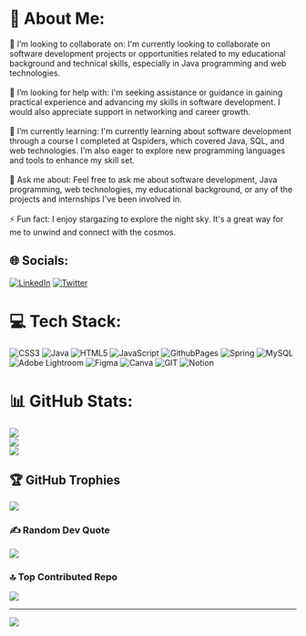# 💫 About Me:
👯 I’m looking to collaborate on: I'm currently looking to collaborate on software development projects or opportunities related to my educational background and technical skills, especially in Java programming and web technologies.<br><br>🤝 I’m looking for help with: I'm seeking assistance or guidance in gaining practical experience and advancing my skills in software development. I would also appreciate support in networking and career growth.<br><br>🌱 I’m currently learning: I'm currently learning about software development through a course I completed at Qspiders, which covered Java, SQL, and web technologies. I'm also eager to explore new programming languages and tools to enhance my skill set.<br><br>💬 Ask me about: Feel free to ask me about software development, Java programming, web technologies, my educational background, or any of the projects and internships I've been involved in.<br><br>⚡ Fun fact: I enjoy stargazing to explore the night sky. It's a great way for me to unwind and connect with the cosmos.


## 🌐 Socials:
[![LinkedIn](https://img.shields.io/badge/LinkedIn-%230077B5.svg?logo=linkedin&logoColor=white)](https://linkedin.com/in/sweathkumar) [![Twitter](https://img.shields.io/badge/Twitter-%231DA1F2.svg?logo=Twitter&logoColor=white)](https://twitter.com/sweathkumar) 

# 💻 Tech Stack:
![CSS3](https://img.shields.io/badge/css3-%231572B6.svg?style=for-the-badge&logo=css3&logoColor=white) ![Java](https://img.shields.io/badge/java-%23ED8B00.svg?style=for-the-badge&logo=openjdk&logoColor=white) ![HTML5](https://img.shields.io/badge/html5-%23E34F26.svg?style=for-the-badge&logo=html5&logoColor=white) ![JavaScript](https://img.shields.io/badge/javascript-%23323330.svg?style=for-the-badge&logo=javascript&logoColor=%23F7DF1E) ![GithubPages](https://img.shields.io/badge/github%20pages-121013?style=for-the-badge&logo=github&logoColor=white) ![Spring](https://img.shields.io/badge/spring-%236DB33F.svg?style=for-the-badge&logo=spring&logoColor=white) ![MySQL](https://img.shields.io/badge/mysql-%2300000f.svg?style=for-the-badge&logo=mysql&logoColor=white) ![Adobe Lightroom](https://img.shields.io/badge/Adobe%20Lightroom-31A8FF.svg?style=for-the-badge&logo=Adobe%20Lightroom&logoColor=white) ![Figma](https://img.shields.io/badge/figma-%23F24E1E.svg?style=for-the-badge&logo=figma&logoColor=white) ![Canva](https://img.shields.io/badge/Canva-%2300C4CC.svg?style=for-the-badge&logo=Canva&logoColor=white) ![GIT](https://img.shields.io/badge/Git-fc6d26?style=for-the-badge&logo=git&logoColor=white) ![Notion](https://img.shields.io/badge/Notion-%23000000.svg?style=for-the-badge&logo=notion&logoColor=white)
# 📊 GitHub Stats:
![](https://github-readme-stats.vercel.app/api?username=sweathkumar&theme=vue&hide_border=false&include_all_commits=false&count_private=false)<br/>
![](https://github-readme-streak-stats.herokuapp.com/?user=sweathkumar&theme=vue&hide_border=false)<br/>
![](https://github-readme-stats.vercel.app/api/top-langs/?username=sweathkumar&theme=vue&hide_border=false&include_all_commits=false&count_private=false&layout=compact)

## 🏆 GitHub Trophies
![](https://github-profile-trophy.vercel.app/?username=sweathkumar&theme=juicyfresh&no-frame=false&no-bg=false&margin-w=4)

### ✍️ Random Dev Quote
![](https://quotes-github-readme.vercel.app/api?type=horizontal&theme=dark)

### 🔝 Top Contributed Repo
![](https://github-contributor-stats.vercel.app/api?username=sweathkumar&limit=5&theme=gitdimmed&combine_all_yearly_contributions=true)

---
[![](https://visitcount.itsvg.in/api?id=sweathkumar&icon=2&color=0)](https://visitcount.itsvg.in)

<!-- Proudly created with GPRM ( https://gprm.itsvg.in ) -->
